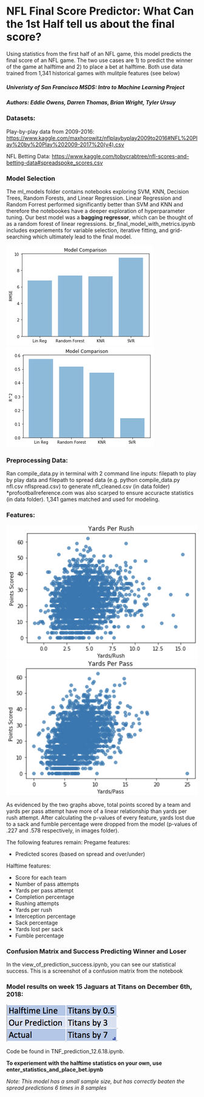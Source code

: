 # NFL Final Score Predictor: What Can the 1st Half tell us about the final score?
Using statistics from the first half of an NFL game, this model predicts the final score of an NFL game. The two use cases are 1) to predict the winner of the game at halftime and 2) to place a bet at halftime. Both use data trained from 1,341 historical games with mulitple features (see below) 

##### Univeristy of San Francisco MSDS: Intro to Machine Learning Project

##### Authors: Eddie Owens, Darren Thomas, Brian Wright, Tyler Ursuy

### Datasets:
Play-by-play data from 2009-2016:
https://www.kaggle.com/maxhorowitz/nflplaybyplay2009to2016#NFL%20Play%20by%20Play%202009-2017%20(v4).csv

NFL Betting Data:
https://www.kaggle.com/tobycrabtree/nfl-scores-and-betting-data#spreadspoke_scores.csv

### Model Selection
The ml_models folder contains notebooks exploring SVM, KNN, Decision Trees, Random Forests, and Linear Regression. Linear Regression and Random Forrest performed significantly better than SVM and KNN and therefore the notebookes have a deeper exploration of hyperparameter tuning. Our best model was a **bagging regressor**, which can be thought of as a random forest of linear regressions. br_final_model_with_metrics.ipynb includes experiements for variable selection, iterative fitting, and grid-searching which ultimately lead to the final model.

![Alt text](images/RMSE.png?raw=true "Title")
![Alt text](images/r_squared.png?raw=true "Title")

### Preprocessing Data:
Ran compile_data.py in terminal with 2 command line inputs: filepath to play by play data and filepath to spread data (e.g. python compile_data.py nfl.csv nflspread.csv) to generate nfl_cleaned.csv (in data folder)
*profootballreference.com was also scarped to ensure accuracte statistics (in data folder). 1,341 games matched and used for modeling.

### Features:
![Alt text](images/ypra.png?raw=true "Title")
![Alt text](images/yppa.png?raw=true "Title")

As evidenced by the two graphs above, total points scored by a team and yards per pass attempt have more of a linear relationship than yards per rush attempt. After calculating the p-values of every feature, yards lost due to a sack and fumble percentage were dropped from the model (p-values of .227 and .578 respectively, in images folder).

The following features remain:
Pregame features:
- Predicted scores (based on spread and over/under)

Halftime features:
- Score for each team
- Number of pass attempts
- Yards per pass attempt
- Completion percentage
- Rushing attempts
- Yards per rush
- Interception percentage
- Sack percentage
- Yards lost per sack
- Fumble percentage

### Confusion Matrix and Success Predicting Winner and Loser
In the view_of_prediction_success.ipynb, you can see our statistical success. This is a screenshot of a confusion matrix from the notebook

### Model results on week 15 Jaguars at Titans on December 6th, 2018:
![Alt text](images/titans_jags.png?raw=true "Title")

Code be found in TNF_prediction_12.6.18.ipynb. 

**To experiement with the halftime statistics on your own, use enter_statistics_and_place_bet.ipynb**

*Note: This model has a small sample size, but has correctly beaten the spread predictions 6 times in 8 samples*


